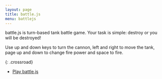 ```yaml
---
layout: page
title: battle.js
menu: battlejs
---
```


battle.js is turn-based tank battle game. Your task is simple: destroy or you
will be destroyed!

Use up and down keys to turn the cannon, left and right to move the tank, page
up and down to change fire power and space to fire.

{: .crossroad}
- [Play battle.js](/battle.js/play.html)

